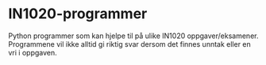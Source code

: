 # IN1020-programmer
Python programmer som kan hjelpe til på ulike IN1020 oppgaver/eksamener.
Programmene vil ikke alltid gi riktig svar dersom det finnes unntak eller en vri i oppgaven.
